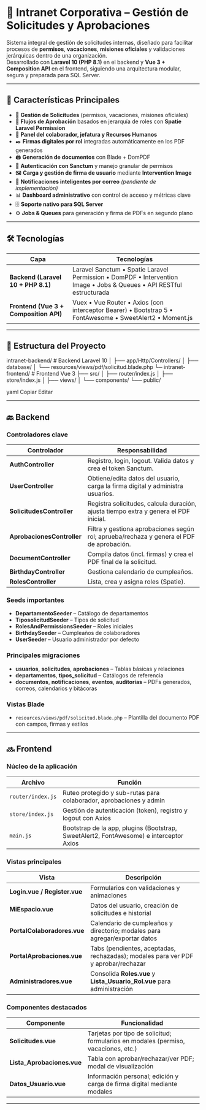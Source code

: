 # 📂 Intranet Corporativa – Gestión de Solicitudes y Aprobaciones

Sistema integral de gestión de solicitudes internas, diseñado para facilitar procesos de **permisos**, **vacaciones**, **misiones oficiales** y validaciones jerárquicas dentro de una organización.  
Desarrollado con **Laravel 10 (PHP 8.1)** en el backend y **Vue 3 + Composition API** en el frontend, siguiendo una arquitectura modular, segura y preparada para SQL Server.

---

## 🚀 Características Principales

- 📑 **Gestión de Solicitudes** (permisos, vacaciones, misiones oficiales)
- 🔗 **Flujos de Aprobación** basados en jerarquía de roles con **Spatie Laravel Permission**
- 👥 **Panel del colaborador, jefatura y Recursos Humanos**
- ✒️ **Firmas digitales por rol** integradas automáticamente en los PDF generados
- 🖨️ **Generación de documentos** con Blade + DomPDF
- 🔐 **Autenticación con Sanctum** y manejo granular de permisos
- 🖼️ **Carga y gestión de firma de usuario** mediante **Intervention Image**
- 📧 **Notificaciones inteligentes por correo** *(pendiente de implementación)*
- 📊 **Dashboard administrativo** con control de acceso y métricas clave
- 🗄️ **Soporte nativo para SQL Server**
- ⚙️ **Jobs & Queues** para generación y firma de PDFs en segundo plano

---

## 🛠️ Tecnologías

| Capa | Tecnologías |
|------|-------------|
| **Backend (Laravel 10 + PHP 8.1)** | Laravel Sanctum • Spatie Laravel Permission • DomPDF • Intervention Image • Jobs & Queues • API RESTful estructurada |
| **Frontend (Vue 3 + Composition API)** | Vuex • Vue Router • Axios (con interceptor Bearer) • Bootstrap 5 • FontAwesome • SweetAlert2 • Moment.js |

---

## 📁 Estructura del Proyecto

intranet-backend/ # Backend Laravel 10
│ ├── app/Http/Controllers/
│ ├── database/
│ └── resources/views/pdf/solicitud.blade.php
└─ intranet-frontend/ # Frontend Vue 3
├── src/
│ ├── router/index.js
│ ├── store/index.js
│ ├── views/
│ └── components/
└── public/

yaml
Copiar
Editar

---

## 🔙 Backend

### Controladores clave

| Controlador | Responsabilidad |
|-------------|-----------------|
| **AuthController** | Registro, login, logout. Valida datos y crea el token Sanctum. |
| **UserController** | Obtiene/edita datos del usuario, carga la firma digital y administra usuarios. |
| **SolicitudesController** | Registra solicitudes, calcula duración, ajusta tiempo extra y genera el PDF inicial. |
| **AprobacionesController** | Filtra y gestiona aprobaciones según rol; aprueba/rechaza y genera el PDF de aprobación. |
| **DocumentController** | Compila datos (incl. firmas) y crea el PDF final de la solicitud. |
| **BirthdayController** | Gestiona calendario de cumpleaños. |
| **RolesController** | Lista, crea y asigna roles (Spatie). |

### Seeds importantes

- **DepartamentoSeeder** – Catálogo de departamentos
- **TiposolicitudSeeder** – Tipos de solicitud
- **RolesAndPermissionsSeeder** – Roles iniciales
- **BirthdaySeeder** – Cumpleaños de colaboradores
- **UserSeeder** – Usuario administrador por defecto

### Principales migraciones

- **usuarios**, **solicitudes**, **aprobaciones** – Tablas básicas y relaciones
- **departamentos**, **tipos_solicitud** – Catálogos de referencia
- **documentos**, **notificaciones**, **eventos**, **auditorias** – PDFs generados, correos, calendarios y bitácoras

### Vistas Blade

- `resources/views/pdf/solicitud.blade.php` – Plantilla del documento PDF con campos, firmas y estilos

---

## 🔜 Frontend

### Núcleo de la aplicación

| Archivo | Función |
|---------|---------|
| `router/index.js` | Ruteo protegido y sub-rutas para colaborador, aprobaciones y admin |
| `store/index.js` | Gestión de autenticación (token), registro y logout con Axios |
| `main.js` | Bootstrap de la app, plugins (Bootstrap, SweetAlert2, FontAwesome) e interceptor Axios |

### Vistas principales

| Vista | Descripción |
|-------|-------------|
| **Login.vue / Register.vue** | Formularios con validaciones y animaciones |
| **MiEspacio.vue** | Datos del usuario, creación de solicitudes e historial |
| **PortalColaboradores.vue** | Calendario de cumpleaños y directorio; modales para agregar/exportar datos |
| **PortalAprobaciones.vue** | Tabs (pendientes, aceptadas, rechazadas); modales para ver PDF y aprobar/rechazar |
| **Administradores.vue** | Consolida **Roles.vue** y **Lista_Usuario_Rol.vue** para administración |

### Componentes destacados

| Componente | Funcionalidad |
|------------|---------------|
| **Solicitudes.vue** | Tarjetas por tipo de solicitud; formularios en modales (permiso, vacaciones, etc.) |
| **Lista_Aprobaciones.vue** | Tabla con aprobar/rechazar/ver PDF; modal de visualización |
| **Datos_Usuario.vue** | Información personal; edición y carga de firma digital mediante modales |

---